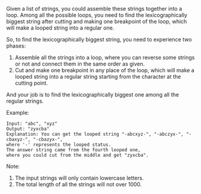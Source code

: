Given a list of strings, you could assemble these strings together into a loop. Among all the possible loops, you need to find the lexicographically biggest string after cutting and making one breakpoint of the loop, which will make a looped string into a regular one.

So, to find the lexicographically biggest string, you need to experience two phases:

1. Assemble all the strings into a loop, where you can reverse some strings or not and connect them in the same order as given.
1. Cut and make one breakpoint in any place of the loop, which will make a looped string into a regular string starting from the character at the cutting point.

And your job is to find the lexicographically biggest one among all the regular strings.

Example:

~~~
Input: "abc", "xyz"
Output: "zyxcba"
Explanation: You can get the looped string "-abcxyz-", "-abczyx-", "-cbaxyz-", "-cbazyx-",
where '-' represents the looped status.
The answer string came from the fourth looped one,
where you could cut from the middle and get "zyxcba".
~~~

Note:

1. The input strings will only contain lowercase letters.
1. The total length of all the strings will not over 1000.
